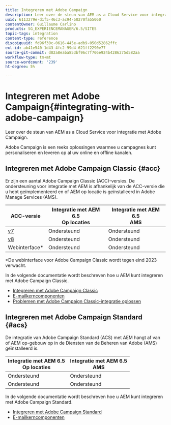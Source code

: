 ```yaml
---
title: Integreren met Adobe Campaign
description: Leer over de steun van AEM as a Cloud Service voor integratie met Adobe Campaign.
uuid: 6113279e-d1f5-46c3-ac94-50270fa55060
contentOwner: Guillaume Carlino
products: SG_EXPERIENCEMANAGER/6.5/SITES
topic-tags: integration
content-type: reference
discoiquuid: fd96f30c-0616-445e-adb9-050d52862ffc
exl-id: ab41e540-1d43-4fc2-99d4-621ff2290e77
source-git-commit: d02a8eaba853bf96c7f706e924b4286275d582aa
workflow-type: tm+mt
source-wordcount: '239'
ht-degree: 5%

---
```



# Integreren met Adobe Campaign{#integrating-with-adobe-campaign}

Leer over de steun van AEM as a Cloud Service voor integratie met Adobe Campaign.

Adobe Campaign is een reeks oplossingen waarmee u campagnes kunt personaliseren en leveren op al uw online en offline kanalen.

## Integreren met Adobe Campaign Classic {#acc}

Er zijn een aantal Adobe Campaign Classic (ACC)-versies. De ondersteuning voor integratie met AEM is afhankelijk van de ACC-versie die u hebt geïmplementeerd en of AEM op locatie is geïnstalleerd in Adobe Manage Services (AMS).

| ACC-versie | Integratie met AEM 6.5 <br>Op locaties | Integratie met AEM 6.5<br>AMS |
|---|---|---|
| [v7](https://experienceleague.adobe.com/docs/campaign-classic.html) | Ondersteund | Ondersteund |
| [v8](https://experienceleague.adobe.com/docs/campaign-v8.html) | Ondersteund | Ondersteund |
| Webinterface* | Ondersteund | Ondersteund |

*De webinterface voor Adobe Campaign Classic wordt tegen eind 2023 verwacht.

In de volgende documentatie wordt beschreven hoe u AEM kunt integreren met Adobe Campaign Classic.

* [Integreren met Adobe Campaign Classic](/help/sites-administering/campaignonpremise.md)
* [E-mailkerncomponenten](https://experienceleague.adobe.com/docs/experience-manager-core-components/using/email/introduction.html)
* [Problemen met Adobe Campaign Classic-integratie oplossen](/help/sites-administering/troubleshooting-campaignintegration.md)

## Integreren met Adobe Campaign Standard {#acs}

De integratie van Adobe Campaign Standard (ACS) met AEM hangt af van of AEM op-gebouw op in de Diensten van de Beheren van Adobe (AMS) geïnstalleerd is.

| Integratie met AEM 6.5 <br>Op locaties | Integratie met AEM 6.5<br>AMS |
|---|---|
| Ondersteund | Ondersteund |
| Ondersteund | Ondersteund |

In de volgende documentatie wordt beschreven hoe u AEM kunt integreren met Adobe Campaign Standard.

* [Integreren met Adobe Campaign Standard](/help/sites-administering/campaignstandard.md)
* [E-mailkerncomponenten](https://experienceleague.adobe.com/docs/experience-manager-core-components/using/email/introduction.html)
